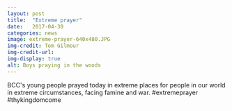 ```yaml
---
layout: post
title:  "Extreme prayer"
date:   2017-04-30
categories: news
image: extreme-prayer-640x480.JPG
img-credit: Tom Gilmour
img-credit-url: 
img-display: true
alt: Boys praying in the woods
---
```

BCC's young people prayed today in extreme places for people in our world in extreme circumstances, facing famine and war.   #extremeprayer #thykingdomcome

